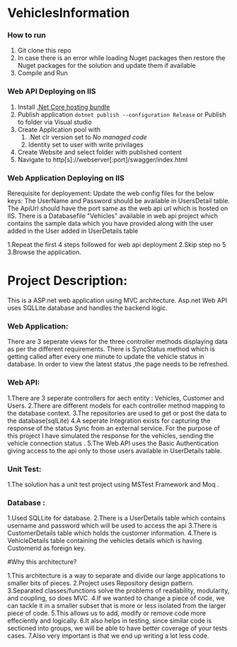 # VehiclesInformation

### How to run
1. Git clone this repo
2. In case there is an error while loading Nuget packages then restore the Nuget packages for the solution and update them if available
3. Compile and Run

### Web API Deploying on IIS
1. Install [.Net Core hosting bundle](https://docs.microsoft.com/en-us/aspnet/core/tutorials/publish-to-iis?view=aspnetcore-5.0&tabs=visual-studio)
2. Publish application ```dotnet publish --configuration Release``` or Publish to folder via Visual studio
3. Create Application pool with
    1. .Net clr version set to *No managed code*
    2. Identity set to user with write privilages
4. Create Website and select folder with published content
5. Navigate to http[s]://webserver[:port]/swagger/index.html


### Web Application Deploying on IIS
Rerequisite for deployement:
        Update the web config files for the below keys:
            <add key="UserName" value="" />
	    <add key="Password" value="" />
            <add key="ApiUrl" value="" />
        The UserName and Password should be available in UsersDetail table.
        The ApiUrl should have the port same as the web api url which is hosted on IIS. 
        There is a Databasefile "Vehicles" available in web api project which contains the sample data which 
        you have provided along with the user added in the User added in UserDetails table
        

1.Repeat the first 4 steps followed for web api deployment 
2.Skip step no 5
3.Browse the application.


# Project Description:
  This is a ASP.net web application using MVC architecture.
  Asp.net Web API uses SQLLite database and handles the backend logic. 

### Web Application:
There are 3 seperate views for the three controller methods displaying data as per the different requirements.
There is SyncStatus method which is getting called after every one minute to update the vehicle status in database. In order to view the latest status ,the page needs to be refreshed.

### Web API:
1.There are 3 seperate controllers for aech entity : Vehicles, Customer and Users.
2.There are different models for each controller method mapping to the database context.
3.The repositories are used to get or post the data to the database(sqlLite)
4.A seperate Integration exists for capturing the response of the status Sync from an external service. For the purpose of this project I have simulated the response for the vehicles, sending the vehicle connection status .
5.The Web API uses the Basic Authentication giving access to the api only to those users available in UserDetails table.

### Unit Test:
1.The solution has a unit test project using MSTest Framework and Moq .

### Database :
1.Used SQLLite for database.
2.There is a UserDetails table which contains username and password which will be used to access the api
3.There is CustomerDetails table which holds the customer information.
4.There is VehicleDetails table containing the vehicles details which is having Customerid as foreign key.

#Why this architecture?

1.This architecture is a way to separate and divide our large applications to smaller bits of pieces. 
2.Project uses Repository design pattern.
3.Separated classes/functions solve the problems of readability, modularity, and coupling, so does MVC. 
4.If we wanted to change a piece of code, we can tackle it in a smaller subset that is more or less isolated from the larger piece of code.
5.This allows us to add, modify or remove code more effeciently and logically. 
6.It also helps in testing, since similar code is sectioned into groups, we will be able to have better coverage of your tests cases.
7.Also very important is that we end up writing a lot less code.





